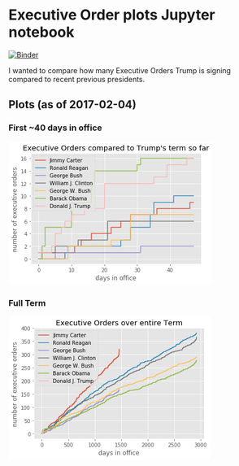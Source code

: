 # Executive Order plots Jupyter notebook

[![Binder](http://mybinder.org/badge.svg)](http://mybinder.org:/repo/dschep/executive-orders-notebook)

I wanted to compare how many Executive Orders Trump is signing compared to recent previous
presidents.

## Plots (as of 2017-02-04)
### First ~40 days in office
![First Days](plots/first-days.png)

### Full Term
![Full Term](plots/full-term.png)
